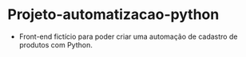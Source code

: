 # Projeto-automatizacao-python

- Front-end fictício para poder criar uma automação de cadastro de produtos com Python.


